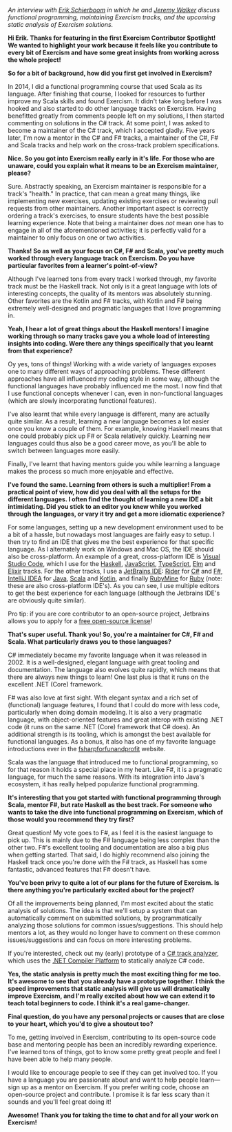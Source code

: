 _An interview with [Erik Schierboom](https://exercism.io/profiles/ErikSchierboom) in which he and [Jeremy Walker](https://exercism.io/profiles/iHiD) discuss functional programming, maintaining Exercism tracks, and the upcoming static analysis of Exercism solutions._

**Hi Erik. Thanks for featuring in the first Exercism Contributor Spotlight! We wanted to highlight your work because it feels like you contribute to every bit of Exercism and have some great insights from working across the whole project!**

**So for a bit of background, how did you first get involved in Exercism?**

In 2014, I did a functional programming course that used Scala as its language. After finishing that course, I looked for resources to further improve my Scala skills and found Exercism. It didn't take long before I was hooked and also started to do other language tracks on Exercism. Having benefitted greatly from comments people left on my solutions, I then started commenting on solutions in the C# track. At some point, I was asked to become a maintainer of the C# track, which I accepted gladly. Five years later, I'm now a mentor in the C# and F# tracks, a maintainer of the C#, F# and Scala tracks and help work on the cross-track problem specifications.

**Nice. So you got into Exercism really early in it's life. For those who are unaware, could you explain what it means to be an Exercism maintainer, please?**

Sure. Abstractly speaking, an Exercism maintainer is responsible for a track's "health." In practice, that can mean a great many things, like implementing new exercises, updating existing exercises or reviewing pull requests from other maintainers. Another important aspect is correctly ordering a track's exercises, to ensure students have the best possible learning experience. Note that being a maintainer does _not_ mean one has to engage in all of the aforementioned activities; it is perfectly valid for a maintainer to only focus on one or two activities.

**Thanks! So as well as your focus on C#, F# and Scala, you've pretty much worked through every language track on Exercism. Do you have particular favorites from a learner's point-of-view?**

Although I've learned tons from every track I worked through, my favorite track must be the Haskell track. Not only is it a great language with lots of interesting concepts, the quality of its mentors was absolutely stunning. Other favorites are the Kotlin and F# tracks, with Kotlin and F# being extremely well-designed and pragmatic languages that I love programming in.

**Yeah, I hear a lot of great things about the Haskell mentors! I imagine working through so many tracks gave you a whole load of interesting insights into coding. Were there any things specifically that you learnt from that experience?**

Oy yes, tons of things! Working with a wide variety of languages exposes one to many different ways of approaching problems. These different approaches have all influenced my coding style in some way, although the functional languages have probably influenced me the most. I now find that I use functional concepts whenever I can, even in non-functional languages (which are slowly incorporating functional features).

I've also learnt that while every language is different, many are actually quite similar. As a result, learning a new language becomes a lot easier once you know a couple of them. For example, knowing Haskell means that one could probably pick up F# or Scala relatively quickly. Learning new languages could thus also be a good career move, as you'll be able to switch between languages more easily.

Finally, I've learnt that having mentors guide you while learning a language makes the process so much more enjoyable and effective.

**I've found the same. Learning from others is such a multiplier! From a practical point of view, how did you deal with all the setups for the different languages. I often find the thought of learning a new IDE a bit intimidating. Did you stick to an editor you knew while you worked through the languages, or vary it try and get a more idiomatic experience?**

For some languages, setting up a new development environment used to be a bit of a hassle, but nowadays most languages are fairly easy to setup. I then try to find an IDE that gives me the best experience for that specific language. As I alternately work on Windows and Mac OS, the IDE should also be cross-platform. An example of a great, cross-platform IDE is [Visual Studio Code](https://code.visualstudio.com/), which I use for the [Haskell](https://exercism.io/tracks/haskell), [JavaScript](https://exercism.io/tracks/javascript), [TypeScript](https://exercism.io/tracks/typescript), [Elm](https://exercism.io/tracks/elm) and [Elixir](https://exercism.io/tracks/elixir) tracks. For the other tracks, I use a [JetBrains IDE](https://www.jetbrains.com/products.html?fromMenu): [Rider](https://www.jetbrains.com/rider/) for [C#](https://exercism.io/tracks/csharp) and [F#](https://exercism.io/tracks/fsharp), [IntelliJ IDEA](https://www.jetbrains.com/idea/) for [Java](https://exercism.io/tracks/java), [Scala](https://exercism.io/tracks/scala) and [Kotlin](https://exercism.io/tracks/kotlin), and finally [RubyMine](https://www.jetbrains.com/ruby/) for [Ruby](https://exercism.io/tracks/ruby) (note: these are also cross-platform IDE's). As you can see, I use multiple editors to get the best experience for each language (although the Jetbrains IDE's are obviously quite similar).

Pro tip: if you are core contributor to an open-source project, Jetbrains allows you to apply for a [free open-source license](https://www.jetbrains.com/buy/opensource/)!

**That's super useful. Thank you! So, you're a maintainer for C#, F# and Scala. What particularly draws you to those languages?**

C# immediately became my favorite language when it was released in 2002. It is a well-designed, elegant language with great tooling and documentation. The language also evolves quite rapidly, which means that there are always new things to learn! One last plus is that it runs on the excellent .NET (Core) framework.

F# was also love at first sight. With elegant syntax and a rich set of (functional) language features, I found that I could do more with less code, particularly when doing domain modeling. It is also a very pragmatic language, with object-oriented features and great interop with existing .NET code (it runs on the same .NET (Core) framework that C# does). An additional strength is its tooling, which is amongst the best available for functional languages. As a bonus, it also has one of my favorite language introductions ever in the [fsharpforfunandprofit](https://fsharpforfunandprofit.com/) website.

Scala was the language that introduced me to functional programming, so for that reason it holds a special place in my heart. Like F#, it is a pragmatic language, for much the same reasons. With its integration into Java's ecosystem, it has really helped popularize functional programming.

**It's interesting that you got started with functional programming through Scala, mentor F#, but rate Haskell as the best track. For someone who wants to take the dive into functional programming on Exercism, which of those would you recommend they try first?**

Great question! My vote goes to F#, as I feel it is the easiest language to pick up. This is mainly due to the F# language being less complex than the other two. F#'s excellent tooling and documentation are also a big plus when getting started. That said, I do highly recommend also joining the Haskell track once you're done with the F# track, as Haskell has some fantastic, advanced features that F# doesn't have.

**You've been privy to quite a lot of our plans for the future of Exercism. Is there anything you're particularly excited about for the project?**

Of all the improvements being planned, I'm most excited about the static analysis of solutions. The idea is that we'll setup a system that can automatically comment on submitted solutions, by programmatically analyzing those solutions for common issues/suggestions. This should help mentors a lot, as they would no longer have to comment on these common issues/suggestions and can focus on more interesting problems.

If you're interested, check out my (early) prototype of a [C# track analyzer](https://github.com/erikschierboom/exercism.analyzers.csharp), which uses the [.NET Compiler Platform](https://docs.microsoft.com/nl-nl/dotnet/csharp/roslyn-sdk/) to statically analyze C# code. 

**Yes, the static analysis is pretty much the most exciting thing for me too. It's awesome to see that you already have a prototype together. I think the speed improvements that static analysis will give us will dramatically improve Exercism, and I'm really excited about how we can extend it to teach total beginners to code. I think it's a real game-changer.**

**Final question, do you have any personal projects or causes that are close to your heart, which you'd to give a shoutout too?**

To me, getting involved in Exercism, contributing to its open-source code base and mentoring people has been an incredibly rewarding experience. I've learned tons of things, got to know some pretty great people and feel I have been able to help many people.

I would like to encourage people to see if they can get involved too. If you have a language you are passionate about and want to help people learn—sign up as a mentor on Exercism. If you prefer writing code, choose an open-source project and contribute. I promise it is far less scary than it sounds and you'll feel great doing it!

**Awesome! Thank you for taking the time to chat and for all your work on Exercism!**

